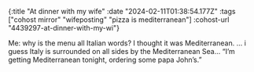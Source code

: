 {:title "At dinner with my wife"
 :date "2024-02-11T01:38:54.177Z"
 :tags ["cohost mirror" "wifeposting" "pizza is mediterranean"]
 :cohost-url "4439297-at-dinner-with-my-wi"}

Me: why is the menu all Italian words? I thought it was Mediterranean. … i guess Italy is surrounded on all sides by the Mediterranean Sea… “I’m getting Mediterranean tonight, ordering some papa John’s.”
